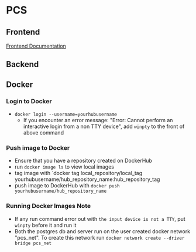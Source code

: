 # PCS

## Frontend

[Frontend Documentation](./webapp/README.md)

## Backend

## Docker

### Login to Docker

- `docker login --username=yourhubusername`
  - If you encounter an error message: "Error: Cannot perform an interactive login from a non TTY device",
    add `winpty` to the front of above command

### Push image to Docker

- Ensure that you have a repository created on DockerHub
- run `docker image ls` to view local images
- tag image with `docker tag local_repository/local_tag yourhubusername/hub_repository_name:hub_repository_tag
- push image to DockerHub with `docker push yourhubusername/hub_repository_name`

### Running Docker Images Note

- If any run command error out with `the input device is not a TTY`, put `winpty` before it and run it
- Both the postgres db and server run on the user created docker network "pcs_net". To create this
  network run `docker network create --driver bridge pcs_net`
